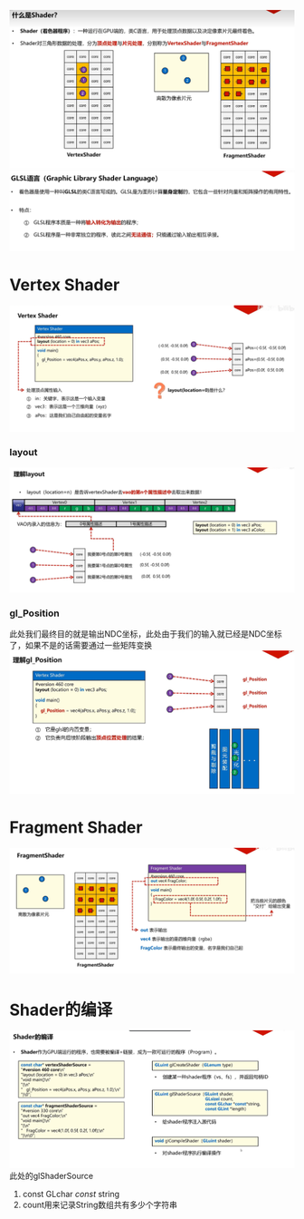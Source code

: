 ![输入图片说明](/imgs/2024-10-17/yqGCZeQ6aaO6VyUf.png)
![输入图片说明](/imgs/2024-10-17/naV9IKOS1UMOFebi.png)
# Vertex Shader
![输入图片说明](/imgs/2024-10-17/tnBG0s3bZiGZKoZ6.png)
### layout
![输入图片说明](/imgs/2024-10-17/XdjVYCXNYkkT1JIg.png)
### gl_Position
此处我们最终目的就是输出NDC坐标，此处由于我们的输入就已经是NDC坐标了，如果不是的话需要通过一些矩阵变换
![输入图片说明](/imgs/2024-10-17/sZt9j4e6kVbj5bgz.png)
# Fragment Shader
![输入图片说明](/imgs/2024-10-17/ZUnSyAWn1WHGSJ1q.png)
# Shader的编译
![输入图片说明](/imgs/2024-10-17/1ZoqeqyEmXG5gGWK.png)
此处的glShaderSource

 1. const GLchar *const* string
 2. count用来记录String数组共有多少个字符串

<!--stackedit_data:
eyJoaXN0b3J5IjpbMTgyNzY2NTg3NiwtODY3OTgzMjQ2LDQyNj
ExNzg4OV19
-->